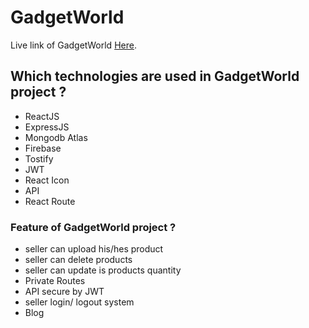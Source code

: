 # GadgetWorld

Live link of GadgetWorld [Here](https://github.com/facebook/create-react-app).

## Which technologies are used in GadgetWorld project ?

- ReactJS
- ExpressJS
- Mongodb Atlas
- Firebase
- Tostify
- JWT
- React Icon
- API
- React Route

### Feature of GadgetWorld project ?

- seller can upload his/hes product 
- seller can delete products
- seller can update is products quantity
- Private Routes
- API secure by JWT
- seller login/ logout system
- Blog



